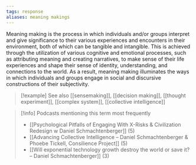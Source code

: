```yaml
---
tags: response
aliases: meaning makings
---
```


Meaning making is the process in which individuals and/or groups interpret and give significance to their various experiences and encounters in their environment, both of which can be tangible and intangible. This is achieved through the utilization of various cognitive and emotional processes, such as attributing meaning and creating narratives, to make sense of their life experiences and shape their sense of identity, understanding, and connections to the world. As a result, meaning making illuminates the ways in which individuals and groups engage in social and discursive constructions of their subjectivity.

> [!example] See also
> [[sensemaking]], [[decision making]], [[thought experiment]], [[complex system]], [[collective intelligence]]

> [!info] Podcasts mentioning this term most frequently
> * [[Psychological Pitfalls of Engaging With X-Risks & Civilization Redesign w  Daniel Schmachtenberger]] (5)
> * [[Advancing Collective Intelligence – Daniel Schmachtenberger & Phoebe Tickell, Consilience Project]] (5)
> * [[Will exponential technology growth destroy the world or save it? – Daniel Schmachtenberger]] (3)